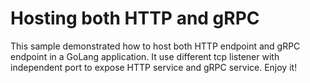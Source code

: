 # Hosting both HTTP and gRPC

This sample demonstrated how to host both HTTP endpoint and gRPC endpoint in a GoLang application.
It use different tcp listener with independent port to expose HTTP service and gRPC service.
Enjoy it!
